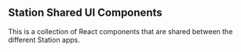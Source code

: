 ## Station Shared UI Components

This is a collection of React components that are shared between the different Station apps.

<!-- TODO: Add setup instructions -->
